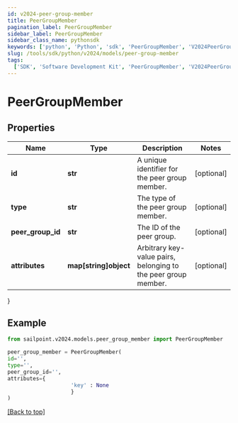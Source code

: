 ```yaml
---
id: v2024-peer-group-member
title: PeerGroupMember
pagination_label: PeerGroupMember
sidebar_label: PeerGroupMember
sidebar_class_name: pythonsdk
keywords: ['python', 'Python', 'sdk', 'PeerGroupMember', 'V2024PeerGroupMember']
slug: /tools/sdk/python/v2024/models/peer-group-member
tags:
  ['SDK', 'Software Development Kit', 'PeerGroupMember', 'V2024PeerGroupMember']
---
```


# PeerGroupMember

## Properties

| Name | Type | Description | Notes |
| --- | --- | --- | --- |
| **id** | **str** | A unique identifier for the peer group member. | [optional] |
| **type** | **str** | The type of the peer group member. | [optional] |
| **peer_group_id** | **str** | The ID of the peer group. | [optional] |
| **attributes** | **map[string]object** | Arbitrary key-value pairs, belonging to the peer group member. | [optional] |

}

## Example

```python
from sailpoint.v2024.models.peer_group_member import PeerGroupMember

peer_group_member = PeerGroupMember(
id='',
type='',
peer_group_id='',
attributes={
                    'key' : None
                    }
)

```

[[Back to top]](#)
